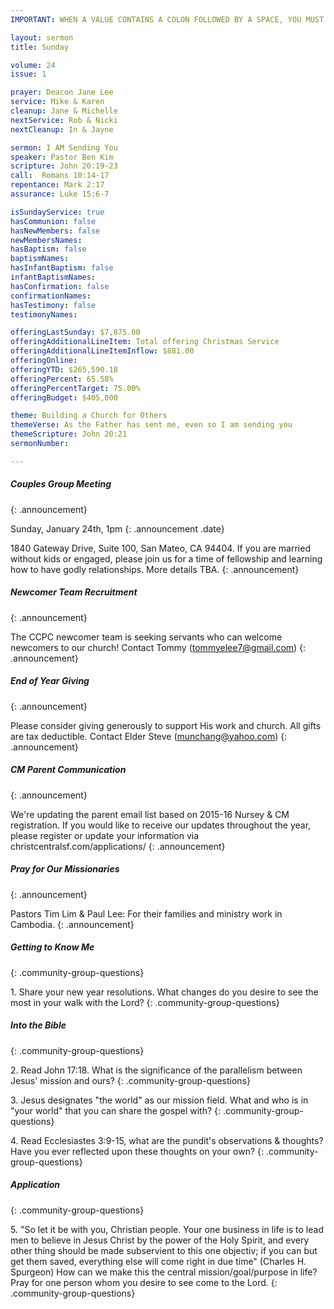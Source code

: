 ```yaml
---
IMPORTANT: WHEN A VALUE CONTAINS A COLON FOLLOWED BY A SPACE, YOU MUST USE &#58;

layout: sermon
title: Sunday

volume: 24
issue: 1

prayer: Deacon Jane Lee
service: Mike & Karen
cleanup: Jane & Michelle
nextService: Rob & Nicki
nextCleanup: In & Jayne

sermon: I AM Sending You
speaker: Pastor Ben Kim
scripture: John 20:19-23
call:  Romans 10:14-17
repentance: Mark 2:17
assurance: Luke 15:6-7

isSundayService: true
hasCommunion: false
hasNewMembers: false
newMembersNames:
hasBaptism: false
baptismNames: 
hasInfantBaptism: false
infantBaptismNames: 
hasConfirmation: false
confirmationNames: 
hasTestimony: false
testimonyNames:

offeringLastSunday: $7,875.00
offeringAdditionalLineItem: Total offering Christmas Service
offeringAdditionalLineItemInflow: $881.00
offeringOnline: 
offeringYTD: $265,590.18
offeringPercent: 65.58%
offeringPercentTarget: 75.00%
offeringBudget: $405,000

theme: Building a Church for Others
themeVerse: As the Father has sent me, even so I am sending you
themeScripture: John 20:21
sermonNumber: 

---
```


##### Couples Group Meeting
{: .announcement}

Sunday, January 24th, 1pm
{: .announcement .date}

1840 Gateway Drive, Suite 100, San Mateo, CA 94404. If you are married without kids or engaged, please join us for a time of fellowship and learning how to have godly relationships. More details TBA.
{: .announcement} 

##### Newcomer Team Recruitment
{: .announcement}

The CCPC newcomer team is seeking servants who can welcome newcomers to our church! Contact Tommy (tommyelee7@gmail.com)
{: .announcement} 

##### End of Year Giving
{: .announcement}

Please consider giving generously to support His work and church. All gifts are tax deductible. Contact Elder Steve (munchang@yahoo.com)
{: .announcement}

##### CM Parent Communication
{: .announcement}

We're updating the parent email list based on 2015-16 Nursey & CM registration. If you would like to receive our updates throughout the year, please register or update your information via christcentralsf.com/applications/
{: .announcement}

##### Pray for Our Missionaries
{: .announcement}

Pastors Tim Lim & Paul Lee: For their families and ministry work in Cambodia.
{: .announcement} 



##### Getting to Know Me
{: .community-group-questions}

1\. Share your new year resolutions. What changes do you desire to see the most in your walk with the Lord? 
{: .community-group-questions}

##### Into the Bible
{: .community-group-questions}

2\. Read John 17:18. What is the significance of the parallelism between Jesus' mission and ours? 
{: .community-group-questions}

3\. Jesus designates "the world" as our mission field. What and who is in "your world" that you can share the gospel with? 
{: .community-group-questions}

4\. Read Ecclesiastes 3:9-15, what are the pundit's observations & thoughts? Have you ever reflected upon these thoughts on your own?
{: .community-group-questions}

##### Application
{: .community-group-questions}

5\. "So let it be with you, Christian people. Your one business in life is to lead men to believe in Jesus Christ by the power of the Holy Spirit, and every other thing should be made subservient to this one objectiv; if you can but get them saved, everything else will come right in due time" (Charles H. Spurgeon) How can we make this the central mission/goal/purpose in life? Pray for one person whom you desire to see come to the Lord. 
{: .community-group-questions}